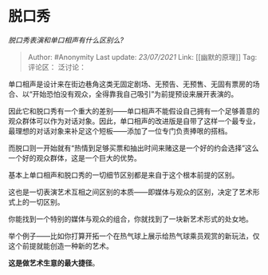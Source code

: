 # 脱口秀
*脱口秀表演和单口相声有什么区别么?*

> Author: #Anonymity
> Last update: *23/07/2021*
> Link: [[幽默的原理]]
> Tag:
> 评论区：
> 泛讨论：

单口相声是设计来在街边巷角这类无固定剧场、无预告、无预售、无固有票房的场合、以“开始恐怕没有观众，全得靠我自己吸引”为前提预设来展开表演的。

因此它和脱口秀有一个重大的差别——单口相声不能假设自己拥有一个足够善意的观众群体可以作为对话对象。因此，单口相声的改进版是自带了这样一个最专业，最理想的对话对象来补足这个短板——添加了一位专门负责捧哏的搭档。

而脱口则一开始就有“热情到足够买票和抽出时间来赌这是一个好的约会选择”这么一个好的观众群体，这是一个巨大的优势。

基本上单口相声和脱口秀的一切细节区别都是来自于这个根本前提的区别。

这也是一切表演艺术互相之间区别的本质——即媒体与观众的区别，决定了艺术形式上的一切区别。

你能找到一个特别的媒体与观众的组合，你就找到了一块新艺术形式的处女地。

举个例子——比如你打算开拓一个在热气球上展示给热气球乘员观赏的新玩法，仅这个前提就能创造一种新的艺术。

**这是做艺术生意的最大捷径**。
